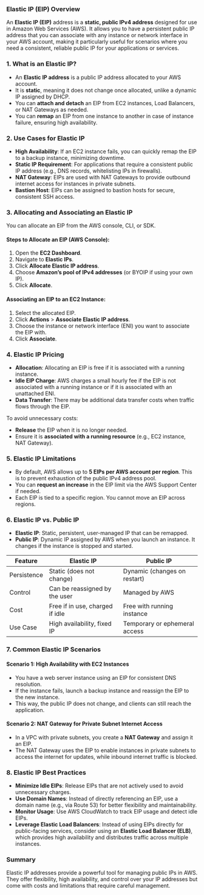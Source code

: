 ### Elastic IP (EIP) Overview

An **Elastic IP (EIP)** address is a **static, public IPv4 address** designed for use in Amazon Web Services (AWS). It allows you to have a persistent public IP address that you can associate with any instance or network interface in your AWS account, making it particularly useful for scenarios where you need a consistent, reliable public IP for your applications or services.

### 1. **What is an Elastic IP?**
- An **Elastic IP address** is a public IP address allocated to your AWS account.
- It is **static**, meaning it does not change once allocated, unlike a dynamic IP assigned by DHCP.
- You can **attach and detach** an EIP from EC2 instances, Load Balancers, or NAT Gateways as needed.
- You can **remap** an EIP from one instance to another in case of instance failure, ensuring high availability.

### 2. **Use Cases for Elastic IP**
- **High Availability**: If an EC2 instance fails, you can quickly remap the EIP to a backup instance, minimizing downtime.
- **Static IP Requirement**: For applications that require a consistent public IP address (e.g., DNS records, whitelisting IPs in firewalls).
- **NAT Gateway**: EIPs are used with NAT Gateways to provide outbound internet access for instances in private subnets.
- **Bastion Host**: EIPs can be assigned to bastion hosts for secure, consistent SSH access.

### 3. **Allocating and Associating an Elastic IP**
You can allocate an EIP from the AWS console, CLI, or SDK.

#### **Steps to Allocate an EIP (AWS Console):**
1. Open the **EC2 Dashboard**.
2. Navigate to **Elastic IPs**.
3. Click **Allocate Elastic IP address**.
4. Choose **Amazon’s pool of IPv4 addresses** (or BYOIP if using your own IP).
5. Click **Allocate**.

#### **Associating an EIP to an EC2 Instance:**
1. Select the allocated EIP.
2. Click **Actions** > **Associate Elastic IP address**.
3. Choose the instance or network interface (ENI) you want to associate the EIP with.
4. Click **Associate**.

### 4. **Elastic IP Pricing**
- **Allocation**: Allocating an EIP is free if it is associated with a running instance.
- **Idle EIP Charge**: AWS charges a small hourly fee if the EIP is not associated with a running instance or if it is associated with an unattached ENI.
- **Data Transfer**: There may be additional data transfer costs when traffic flows through the EIP.

To avoid unnecessary costs:
- **Release** the EIP when it is no longer needed.
- Ensure it is **associated with a running resource** (e.g., EC2 instance, NAT Gateway).

### 5. **Elastic IP Limitations**
- By default, AWS allows up to **5 EIPs per AWS account per region**. This is to prevent exhaustion of the public IPv4 address pool.
- You can **request an increase** in the EIP limit via the AWS Support Center if needed.
- Each EIP is tied to a specific region. You cannot move an EIP across regions.

### 6. **Elastic IP vs. Public IP**
- **Elastic IP**: Static, persistent, user-managed IP that can be remapped.
- **Public IP**: Dynamic IP assigned by AWS when you launch an instance. It changes if the instance is stopped and started.

| Feature            | Elastic IP                    | Public IP                   |
|--------------------|-------------------------------|-----------------------------|
| Persistence        | Static (does not change)      | Dynamic (changes on restart)|
| Control            | Can be reassigned by the user | Managed by AWS              |
| Cost               | Free if in use, charged if idle| Free with running instance  |
| Use Case           | High availability, fixed IP   | Temporary or ephemeral access|

### 7. **Common Elastic IP Scenarios**
#### **Scenario 1: High Availability with EC2 Instances**
- You have a web server instance using an EIP for consistent DNS resolution.
- If the instance fails, launch a backup instance and reassign the EIP to the new instance.
- This way, the public IP does not change, and clients can still reach the application.

#### **Scenario 2: NAT Gateway for Private Subnet Internet Access**
- In a VPC with private subnets, you create a **NAT Gateway** and assign it an EIP.
- The NAT Gateway uses the EIP to enable instances in private subnets to access the internet for updates, while inbound internet traffic is blocked.

### 8. **Elastic IP Best Practices**
- **Minimize Idle EIPs**: Release EIPs that are not actively used to avoid unnecessary charges.
- **Use Domain Names**: Instead of directly referencing an EIP, use a domain name (e.g., via Route 53) for better flexibility and maintainability.
- **Monitor Usage**: Use AWS CloudWatch to track EIP usage and detect idle EIPs.
- **Leverage Elastic Load Balancers**: Instead of using EIPs directly for public-facing services, consider using an **Elastic Load Balancer (ELB)**, which provides high availability and distributes traffic across multiple instances.

### **Summary**
Elastic IP addresses provide a powerful tool for managing public IPs in AWS. They offer flexibility, high availability, and control over your IP addresses but come with costs and limitations that require careful management.
